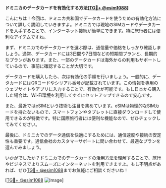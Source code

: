 **ドミニカのデータカードを有効化する方法[[TG💪+ @esim1088](https://t.me/s/esim1088)]**

こんにちは！今回は、ドミニカ共和国でデータカードを使うための有効化方法について詳しく説明していきますよ。ドミニカでは現地のSIMカードやデータカードを入手することで、インターネット接続が簡単にできます。特に旅行者には便利なアイテムですね。

まず、ドミニカでのデータカードを選ぶ際は、通信量や価格をしっかり確認しましょう。通常、データカードには3日間や7日間などの短期間プランと、長期的なプランがあります。また、一部のデータカードは海外からの利用もサポートしているので、事前に確認することが大切です。

データカードを購入したら、次は有効化の手順を行いましょう。一般的に、データカードにはQRコードやシリアル番号が記載されています。この情報を専用のウェブサイトやアプリに入力することで、有効化が可能です。もし日本から購入した場合は、Wi-Fi環境を利用してすぐにセットアップできるので安心です。

また、最近ではeSIMという技術も注目を集めています。eSIMは物理的なSIMカードを持たないもので、スマートフォンやタブレットに直接ダウンロードして使用できるのが特徴です。特に国際旅行者には便利な機能なので、ぜひチェックしてみてください。

最後に、ドミニカでのデータ通信を快適にするためには、通信速度や接続の安定性も重要です。通信会社のカスタマーサポートに問い合わせて、最適なプランを選んでみましょう。

いかがでしたか？ドミニカでのデータカードの活用方法を理解することで、旅行やビジネスでよりスムーズにインターネットを利用できますよ。もし不明点があれば、ぜひ[TG💪+ @esim1088](https://t.me/s/esim1088)までお気軽にご相談くださいね！

[[TG💪+ @esim1088](https://t.me/s/esim1088) ![Image](https://i.postimg.cc/Y0z9fWf4/image.png)]